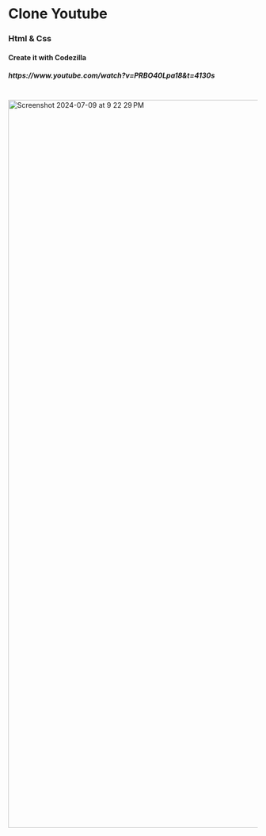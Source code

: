 <h1>Clone Youtube</h1>
<h3>Html & Css</h3>
<h4>Create it with Codezilla</h4>
<a><h5>https://www.youtube.com/watch?v=PRBO40Lpa18&t=4130s</h5></a>
<br/>
<img width="1470" alt="Screenshot 2024-07-09 at 9 22 29 PM" src="https://github.com/elsankary99/clone-youtube/assets/65948188/b54ca41b-b376-40a8-b1ed-b0ee8da710a4">
